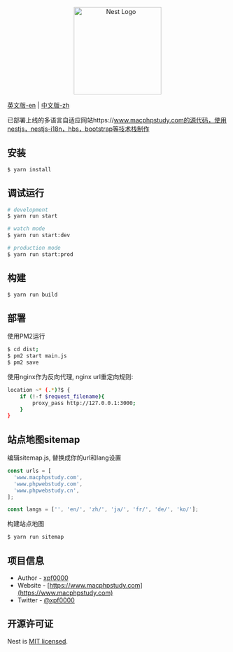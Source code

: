 <p align="center">
  <a href="http://nestjs.com/" target="blank"><img src="https://nestjs.com/img/logo-small.svg" width="200" alt="Nest Logo" /></a>
</p>

[英文版-en](README.md) | [中文版-zh](README-ZH.md)

已部署上线的多语言自适应网站https://www.macphpstudy.com的源代码，使用nestjs，nestjs-i18n，hbs，bootstrap等技术栈制作

## 安装

```bash
$ yarn install
```

## 调试运行

```bash
# development
$ yarn run start

# watch mode
$ yarn run start:dev

# production mode
$ yarn run start:prod
```

## 构建

```bash
$ yarn run build
```

## 部署

使用PM2运行

```bash
$ cd dist;
$ pm2 start main.js
$ pm2 save
```

使用nginx作为反向代理, nginx url重定向规则:

```bash
location ~* (.*)?$ {
    if (!-f $request_filename){
        proxy_pass http://127.0.0.1:3000;
	}
}
```

## 站点地图sitemap

编辑sitemap.js, 替换成你的url和lang设置

```javascript
const urls = [
  'www.macphpstudy.com',
  'www.phpwebstudy.com',
  'www.phpwebstudy.cn',
];

const langs = ['', 'en/', 'zh/', 'ja/', 'fr/', 'de/', 'ko/'];
```

构建站点地图

```bash
$ yarn run sitemap
```

## 项目信息

- Author - [xpf0000](https://github.com/xpf0000)
- Website - [https://www.macphpstudy.com](https://www.macphpstudy.com)
- Twitter - [@xpf0000](https://twitter.com/xpf0000)

## 开源许可证

Nest is [MIT licensed](LICENSE).
